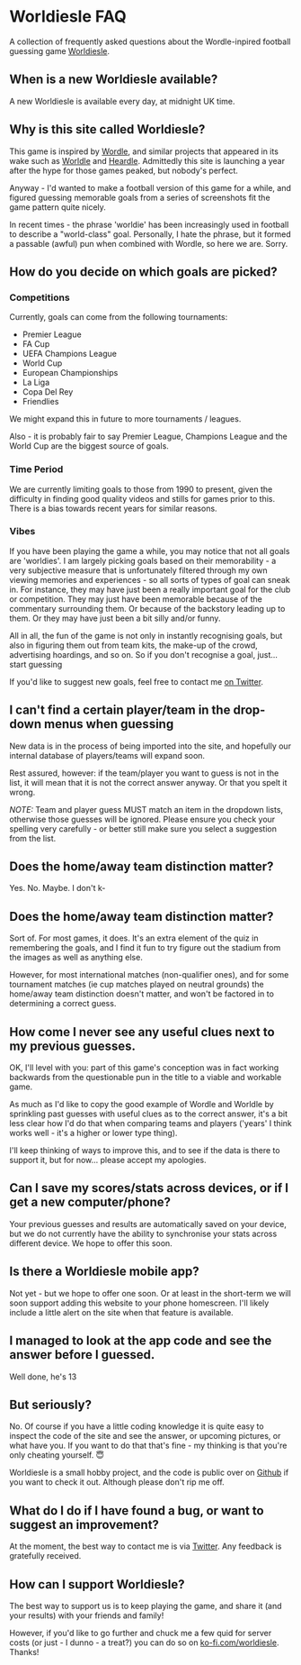 # Worldiesle FAQ

A collection of frequently asked questions about the Wordle-inpired football guessing game [Worldiesle](https://www.worldiesle.com/).

## When is a new Worldiesle available?

A new Worldiesle is available every day, at midnight UK time.

## Why is this site called Worldiesle?

This game is inspired by [Wordle](https://www.nytimes.com/games/wordle/index.html/), and similar projects that appeared in its wake such as [Worldle](https://worldle.teuteuf.fr/) and [Heardle](https://www.spotify.com/heardle/?). Admittedly this site is launching a year after the hype for those games peaked, but nobody's perfect.

Anyway - I'd wanted to make a football version of this game for a while, and figured guessing memorable goals from a series of screenshots fit the game pattern quite nicely.

In recent times - the phrase 'worldie' has been increasingly used in football to describe a "world-class" goal. Personally, I hate the phrase, but it formed a passable (awful) pun when combined with Wordle, so here we are. Sorry.

## How do you decide on which goals are picked?

### Competitions

Currently, goals can come from the following tournaments:

- Premier League
- FA Cup
- UEFA Champions League
- World Cup
- European Championships
- La Liga
- Copa Del Rey
- Friendlies

We might expand this in future to more tournaments / leagues.

Also - it is probably fair to say Premier League, Champions League and the World Cup are the biggest source of goals.

### Time Period

We are currently limiting goals to those from 1990 to present, given the difficulty in finding good quality videos and stills for games prior to this. There is a bias towards recent years for similar reasons.

### Vibes

If you have been playing the game a while, you may notice that not all goals are 'worldies'. I am largely picking goals based on their memorability - a very subjective measure that is unfortunately filtered through my own viewing memories and experiences - so all sorts of types of goal can sneak in. For instance, they may have just been a really important goal for the club or competition. They may just have been memorable because of the commentary surrounding them. Or because of the backstory leading up to them. Or they may have just been a bit silly and/or funny.

All in all, the fun of the game is not only in instantly recognising goals, but also in figuring them out from team kits, the make-up of the crowd, advertising hoardings, and so on. So if you don't recognise a goal, just... start guessing

If you'd like to suggest new goals, feel free to contact me [on Twitter](https://twitter.com/worldiesle).

## I can't find a certain player/team in the drop-down menus when guessing

New data is in the process of being imported into the site, and hopefully our internal database of players/teams will expand soon.

Rest assured, however: if the team/player you want to guess is not in the list, it will mean that it is not the correct answer anyway. Or that you spelt it wrong.

_NOTE:_ Team and player guess MUST match an item in the dropdown lists, otherwise those guesses will be ignored. Please ensure you check your spelling very carefully - or better still make sure you select a suggestion from the list.

## Does the home/away team distinction matter?

Yes. No. Maybe. I don't k-

## Does the home/away team distinction matter?

Sort of. For most games, it does. It's an extra element of the quiz in remembering the goals, and I find it fun to try figure out the stadium from the images as well as anything else.

However, for most international matches (non-qualifier ones), and for some tournament matches (ie cup matches played on neutral grounds) the home/away team distinction doesn't matter, and won't be factored in to determining a correct guess.

## How come I never see any useful clues next to my previous guesses.

OK, I'll level with you: part of this game's conception was in fact working backwards from the questionable pun in the title to a viable and workable game.

As much as I'd like to copy the good example of Wordle and Worldle by sprinkling past guesses with useful clues as to the correct answer, it's a bit less clear how I'd do that when comparing teams and players ('years' I think works well - it's a higher or lower type thing).

I'll keep thinking of ways to improve this, and to see if the data is there to support it, but for now... please accept my apologies.

## Can I save my scores/stats across devices, or if I get a new computer/phone?

Your previous guesses and results are automatically
saved on your device, but we do not currently have the
ability to synchronise your stats across different
device. We hope to offer this soon.

## Is there a Worldiesle mobile app?

Not yet - but we hope to offer one soon. Or at least in the short-term we will soon support adding this website to your phone homescreen. I'll likely include a little alert on the site when that feature is available.

## I managed to look at the app code and see the answer before I guessed.

Well done, he's 13

## But seriously?

No. Of course if you have a little coding knowledge it is quite easy to inspect the code of the site and see the answer, or upcoming pictures, or what have you. If you want to do that that's fine - my thinking is that you're only cheating yourself. 😇

Worldiesle is a small hobby project, and the code is public over on [Github](https://github.com/josholdham/worldiesle) if you want to check it out. Although please don't rip me off.

## What do I do if I have found a bug, or want to suggest an improvement?

At the moment, the best way to contact me is via [Twitter](https://twitter.com/worldiesle). Any feedback is gratefully received.

## How can I support Worldiesle?

The best way to support us is to keep playing the game, and share it (and your results) with your friends and family!

However, if you'd like to go further and chuck me a few quid for server costs (or just - I dunno - a treat?) you can do so on [ko-fi.com/worldiesle](https://ko-fi.com/worldiesle). Thanks!
